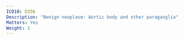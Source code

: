 ```yaml
---
ICD10: D356
Description: "Benign neoplasm: Aortic body and other paraganglia"
Matters: Yes
Weight: 1
---
```

